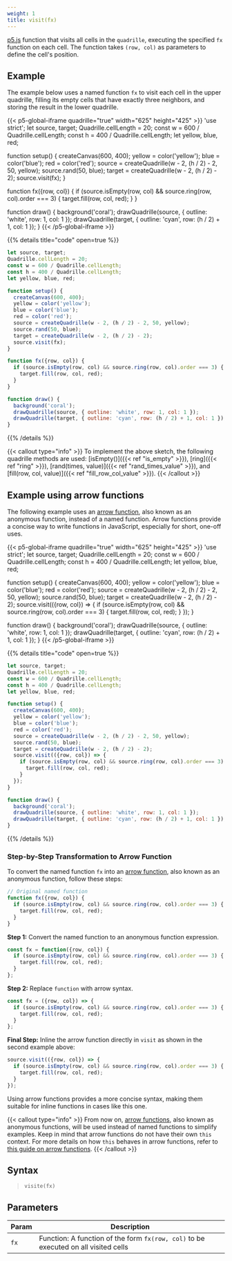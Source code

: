 ```yaml
---
weight: 1
title: visit(fx)
---
```


[p5.js](https://p5js.org/) function that visits all cells in the `quadrille`, executing the specified `fx` function on each cell. The function takes `(row, col)` as parameters to define the cell's position.

## Example

The example below uses a named function `fx` to visit each cell in the upper quadrille, filling its empty cells that have exactly three neighbors, and storing the result in the lower quadrille.

{{< p5-global-iframe quadrille="true" width="625" height="425" >}}
'use strict';
let source, target;
Quadrille.cellLength = 20;
const w = 600 / Quadrille.cellLength;
const h = 400 / Quadrille.cellLength;
let yellow, blue, red;

function setup() {
  createCanvas(600, 400);
  yellow = color('yellow');
  blue = color('blue');
  red = color('red');
  source = createQuadrille(w - 2, (h / 2) - 2, 50, yellow);
  source.rand(50, blue);
  target = createQuadrille(w - 2, (h / 2) - 2);
  source.visit(fx);
}

function fx({row, col}) {
  if (source.isEmpty(row, col) && source.ring(row, col).order === 3) {
    target.fill(row, col, red);
  }
}

function draw() {
  background('coral');
  drawQuadrille(source, { outline: 'white', row: 1, col: 1 });
  drawQuadrille(target, { outline: 'cyan', row: (h / 2) + 1, col: 1 });
}
{{< /p5-global-iframe >}}

{{% details title="code" open=true %}}
```js
let source, target;
Quadrille.cellLength = 20;
const w = 600 / Quadrille.cellLength;
const h = 400 / Quadrille.cellLength;
let yellow, blue, red;

function setup() {
  createCanvas(600, 400);
  yellow = color('yellow');
  blue = color('blue');
  red = color('red');
  source = createQuadrille(w - 2, (h / 2) - 2, 50, yellow);
  source.rand(50, blue);
  target = createQuadrille(w - 2, (h / 2) - 2);
  source.visit(fx);
}

function fx({row, col}) {
  if (source.isEmpty(row, col) && source.ring(row, col).order === 3) {
    target.fill(row, col, red);
  }
}

function draw() {
  background('coral');
  drawQuadrille(source, { outline: 'white', row: 1, col: 1 });
  drawQuadrille(target, { outline: 'cyan', row: (h / 2) + 1, col: 1 });
}
```
{{% /details %}}

{{< callout type="info" >}}
To implement the above sketch, the following quadrille methods are used: [isEmpty()]({{< ref "is_empty" >}}), [ring]({{< ref "ring" >}}), [rand(times, value)]({{< ref "rand_times_value" >}}), and [fill(row, col, value)]({{< ref "fill_row_col_value" >}}).
{{< /callout >}}

## Example using arrow functions

The following example uses an [arrow function](https://www.w3schools.com/js/js_arrow_function.asp), also known as an anonymous function, instead of a named function. Arrow functions provide a concise way to write functions in JavaScript, especially for short, one-off uses.

{{< p5-global-iframe quadrille="true" width="625" height="425" >}}
'use strict';
let source, target;
Quadrille.cellLength = 20;
const w = 600 / Quadrille.cellLength;
const h = 400 / Quadrille.cellLength;
let yellow, blue, red;

function setup() {
  createCanvas(600, 400);
  yellow = color('yellow');
  blue = color('blue');
  red = color('red');
  source = createQuadrille(w - 2, (h / 2) - 2, 50, yellow);
  source.rand(50, blue);
  target = createQuadrille(w - 2, (h / 2) - 2);
  source.visit(({row, col}) => {
    if (source.isEmpty(row, col) && source.ring(row, col).order === 3) {
      target.fill(row, col, red);
    }
  });
}

function draw() {
  background('coral');
  drawQuadrille(source, { outline: 'white', row: 1, col: 1 });
  drawQuadrille(target, { outline: 'cyan', row: (h / 2) + 1, col: 1 });
}
{{< /p5-global-iframe >}}

{{% details title="code" open=true %}}
```js
let source, target;
Quadrille.cellLength = 20;
const w = 600 / Quadrille.cellLength;
const h = 400 / Quadrille.cellLength;
let yellow, blue, red;

function setup() {
  createCanvas(600, 400);
  yellow = color('yellow');
  blue = color('blue');
  red = color('red');
  source = createQuadrille(w - 2, (h / 2) - 2, 50, yellow);
  source.rand(50, blue);
  target = createQuadrille(w - 2, (h / 2) - 2);
  source.visit(({row, col}) => {
    if (source.isEmpty(row, col) && source.ring(row, col).order === 3) {
      target.fill(row, col, red);
    }
  });
}

function draw() {
  background('coral');
  drawQuadrille(source, { outline: 'white', row: 1, col: 1 });
  drawQuadrille(target, { outline: 'cyan', row: (h / 2) + 1, col: 1 });
}
```
{{% /details %}}

### Step-by-Step Transformation to Arrow Function

To convert the named function `fx` into an [arrow function](https://www.w3schools.com/js/js_arrow_function.asp), also known as an anonymous function, follow these steps:

```js
// Original named function
function fx({row, col}) {
  if (source.isEmpty(row, col) && source.ring(row, col).order === 3) {
    target.fill(row, col, red);
  }
}
```

**Step 1:** Convert the named function to an anonymous function expression.

```js
const fx = function({row, col}) {
  if (source.isEmpty(row, col) && source.ring(row, col).order === 3) {
    target.fill(row, col, red);
  }
};
```

**Step 2:** Replace `function` with arrow syntax.

```js
const fx = ({row, col}) => {
  if (source.isEmpty(row, col) && source.ring(row, col).order === 3) {
    target.fill(row, col, red);
  }
};
```

**Final Step:** Inline the arrow function directly in `visit` as shown in the second example above:

```js
source.visit(({row, col}) => {
  if (source.isEmpty(row, col) && source.ring(row, col).order === 3) {
    target.fill(row, col, red);
  }
});
```

Using arrow functions provides a more concise syntax, making them suitable for inline functions in cases like this one.

{{< callout type="info" >}}
From now on, [arrow functions](https://www.w3schools.com/js/js_arrow_function.asp), also known as anonymous functions, will be used instead of named functions to simplify examples. Keep in mind that arrow functions do not have their own `this` context. For more details on how `this` behaves in arrow functions, refer to [this guide on arrow functions](https://www.w3schools.com/js/js_arrow_function.asp).
{{< /callout >}}

## Syntax

> `visite(fx)`

## Parameters

| Param | Description                                                                         |
|-------|-------------------------------------------------------------------------------------|
| `fx`  | Function: A function of the form `fx(row, col)` to be executed on all visited cells |